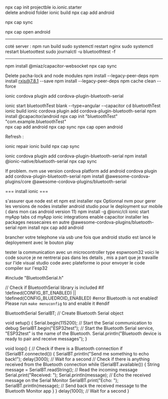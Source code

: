 npx cap init projectble io.ionic.starter  
 delete android folder
ionic build
npx cap add android

npx cap sync

npx cap open android

----------------------------------------------------------------

coté server : 
npm run build
sudo systemctl restart nginx
sudo systemctl restart bluetoottest
sudo journalctl -u bluetoothtest -f


---------------------------------------

   <uses-permission android:maxSdkVersion="30" android:name="android.permission.BLUETOOTH" />
  <uses-permission android:name="android.permission.BLUETOOTH_SCAN" />
  <uses-permission android:name="android.permission.BLUETOOTH_CONNECT" />
  <uses-permission android:maxSdkVersion="30" android:name="android.permission.BLUETOOTH_ADMIN" />
  <android:usesCleartextTraffic="true">

  npm install @miaz/capacitor-websocket
npx cap sync


Delete pacha-lock and node modules
npm install --legacy-peer-deps
npm install rxjs@7.8.1 --save
npm install --legacy-peer-deps
npm cache clean --force

ionic cordova plugin add cordova-plugin-bluetooth-serial

ionic start bluetoothTest blank --type=angular --capacitor
cd bluetoothTest
ionic build
ionic cordova plugin add cordova-plugin-bluetooth-serial
npm install @capacitor/android
npx cap init "bluetoothTest" "com.example.bluetoothTest"  
npx cap add android
npx cap sync
npx cap open android

Refresh :

ionic repair
ionic build
npx cap sync

ionic cordova plugin add cordova-plugin-bluetooth-serial
npm install @ionic-native/bluetooth-serial
npx cap sync

If problem. nvm use version
cordova platform add android
cordova plugin add cordova-plugin-bluetooth-serial
npm install @awesome-cordova-plugins/core @awesome-cordova-plugins/bluetooth-serial

=== install ionic ===

s'assurer que node est et npm est installer npx
Optionnal nvm pour gerer les versions de nodes
installer android studio pour le deployment sur mobile ( dans mon cas android version 11)
npm install -g @ionic/cli
ionic start myApp tabs
cd myApp
ionic integrations enable capacitor
installer les packages nessecaires en autre @awesome-cordova-plugins/bluetooth-serial
npm install
npx cap add android

brancher votre telephone via usb
une fois que android studio est lancé le deployement avec le bouton play

tester la communication avec un microcontroller type espwroom32
voici le code source je ne rentrerai pas dans les details , mis a part que je travaille sur l'ide visual studio code avec plateforme io pour envoyer le code compiler sur l'esp32

#include "BluetoothSerial.h"

// Check if BluetoothSerial library is included
#if !defined(CONFIG_BT_ENABLED) || !defined(CONFIG_BLUEDROID_ENABLED)
#error Bluetooth is not enabled! Please run `make menuconfig` to and enable it
#endif

BluetoothSerial SerialBT; // Create Bluetooth Serial object

void setup()
{
Serial.begin(115200); // Start the Serial communication to debug
SerialBT.begin("ESP32test"); // Start the Bluetooth Serial service, "ESP32test" is the name of the Bluetooth.
Serial.println("Bluetooth device is ready to pair and receive messages");
}

void loop()
{
// Check if there is a Bluetooth connection
if (SerialBT.connected())
{
SerialBT.println("Send me something to echo back!");
delay(3000); // Wait for a second
// Check if there is anything received from the Bluetooth connection
while (SerialBT.available())
{
String message = SerialBT.readString(); // Read the incoming message
Serial.print("Received: ");
Serial.println(message); // Echo the received message on the Serial Monitor
SerialBT.print("Echo: ");
SerialBT.println(message); // Send back the received message to the Bluetooth Monitor app
}
}
delay(1000); // Wait for a second
}
